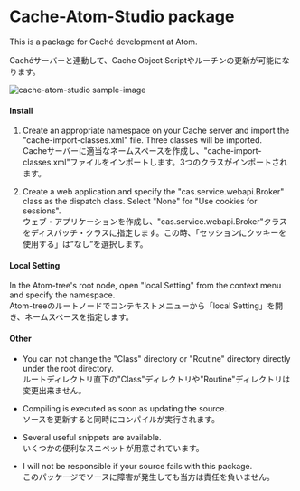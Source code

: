 # Cache-Atom-Studio package

This is a package for Caché development at Atom.  

Cachéサーバーと連動して、Cache Object Scriptやルーチンの更新が可能になります。

![cache-atom-studio sample-image](https://user-images.githubusercontent.com/19701801/29353165-3298a00c-82a4-11e7-8ad5-9f5da90aafa5.png)

#### Install

1. Create an appropriate namespace on your Cache server and import the "cache-import-classes.xml" file. Three classes will be imported.  
Cacheサーバーに適当なネームスペースを作成し、"cache-import-classes.xml"ファイルをインポートします。3つのクラスがインポートされます。

2. Create a web application and specify the "cas.service.webapi.Broker" class as the dispatch class. Select "None" for "Use cookies for sessions".  
ウェブ・アプリケーションを作成し、"cas.service.webapi.Broker"クラスをディスパッチ・クラスに指定します。この時、「セッションにクッキーを使用する」は”なし”を選択します。

#### Local Setting

In the Atom-tree's root node, open "local Setting" from the context menu and specify the namespace.  
Atom-treeのルートノードでコンテキストメニューから「local Setting」を開き、ネームスペースを指定します。

#### Other
* You can not change the "Class" directory or "Routine" directory directly under the root directory.  
ルートディレクトリ直下の"Class"ディレクトリや"Routine"ディレクトリは変更出来ません。

* Compiling is executed as soon as updating the source.  
ソースを更新すると同時にコンパイルが実行されます。

* Several useful snippets are available.  
いくつかの便利なスニペットが用意されています。

* I will not be responsible if your source fails with this package.  
このパッケージでソースに障害が発生しても当方は責任を負いません。
